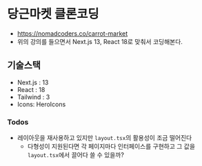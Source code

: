 # 당근마켓 클론코딩

- https://nomadcoders.co/carrot-market
- 위의 강의를 들으면서 Next.js 13, React 18로 맞춰서 코딩해본다.

## 기술스택

- Next.js : 13
- React : 18
- Tailwind : 3
- Icons: HeroIcons

### Todos

- 레이아웃을 재사용하고 있지만 `layout.tsx`의 활용성이 조금 떨어진다
  - 다형성이 지원된다면 각 페이지마다 인터페이스를 구현하고 그 값을 `layout.tsx`에서 끌어다 쓸 수 있을까?
